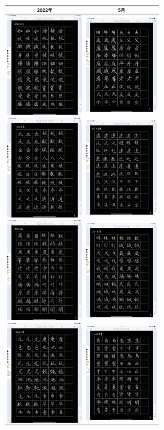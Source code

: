 2022年           |  5月
:-------------------------:|:-------------------------:
<img src="/assets/20220501_051110000_iOS.png" width="600">  |  <img src="/assets/20220502_071346000_iOS.png" width="600">
<img src="/assets/20220503_175749000_iOS.png" width="600">  |  <img src="/assets/20220504_061122000_iOS.png" width="600">
<img src="/assets/20220506_174936000_iOS.png" width="600">  |  <img src="/assets/20220507_054423000_iOS.png" width="600">
<img src="/assets/20220508_133926000_iOS.png" width="600">  |  <img src="/assets/20220509_020614000_iOS.png" width="600"> 



